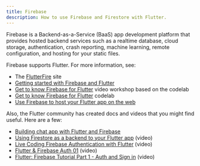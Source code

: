 ```yaml
---
title: Firebase
description: How to use Firebase and Firestore with Flutter.
---
```


Firebase is a Backend-as-a-Service (BaaS) app development platform
that provides hosted backend services such as a realtime database,
cloud storage, authentication, crash reporting, machine learning,
remote configuration, and hosting for your static files.

Firebase supports Flutter. For more information, see:

* The [FlutterFire][] site
* [Getting started with Firebase and Flutter][started]
* [Get to know Firebase for Flutter][workshop] video workshop
  based on the codelab
* [Get to know Firebase for Flutter][codelab1] codelab
* [Use Firebase to host your Flutter app on the web][article]

Also, the Flutter community has created docs and
videos that you might find useful. Here are a few:

* [Building chat app with Flutter and Firebase][chat app]
* [Using Firestore as a backend to your Flutter app][video] (video)
* [Live Coding Firebase Authentication with Flutter][video2] (video)
* [Flutter & Firebase Auth 01][video3] (video)
* [Flutter: Firebase Tutorial Part 1 - Auth and Sign in][video4] (video)

[article]: {{site.flutter-medium}}/must-try-use-firebase-to-host-your-flutter-app-on-the-web-852ee533a469
[chat app]: {{site.medium}}/flutter-community/building-a-chat-app-with-flutter-and-firebase-from-scratch-9eaa7f41782e
[codelab1]: {{site.codelabs}}/codelabs/firebase-get-to-know-flutter
[FlutterFire]: {{site.flutterfire}}
[started]: {{site.flutterfire}}/docs/overview
[video]: {{site.youtube-site}}/watch?v=DqJ_KjFzL9I&t=38s
[video2]: {{site.youtube-site}}/watch?v=OlcYP6UXlm8
[video3]: {{site.youtube-site}}/watch?v=u_Lyx8KJWpg
[video4]: {{site.youtube-site}}/watch?v=13-jNF984C0
[workshop]: {{site.youtube-site}}/watch?v=4wunbF29Kkg

